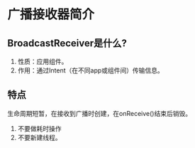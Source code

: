 # 广播接收器简介

## BroadcastReceiver是什么?
1. 性质：应用组件。
2. 作用：通过Intent（在不同app或组件间）传输信息。

## 特点
生命周期短暂，在接收到广播时创建，在onReceive()结束后销毁。
1. 不要做耗时操作
2. 不要新建线程。
